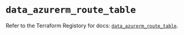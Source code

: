 # `data_azurerm_route_table`

Refer to the Terraform Registory for docs: [`data_azurerm_route_table`](https://www.terraform.io/docs/providers/azurerm/d/route_table).
